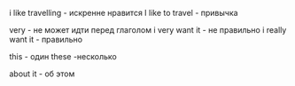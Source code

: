 i like travelling - искренне нравится
I like to travel - привычка

very - не может идти перед глаголом
i very want it - не правильно
i really want it - правильно


this - один
these -несколько

about it - об этом